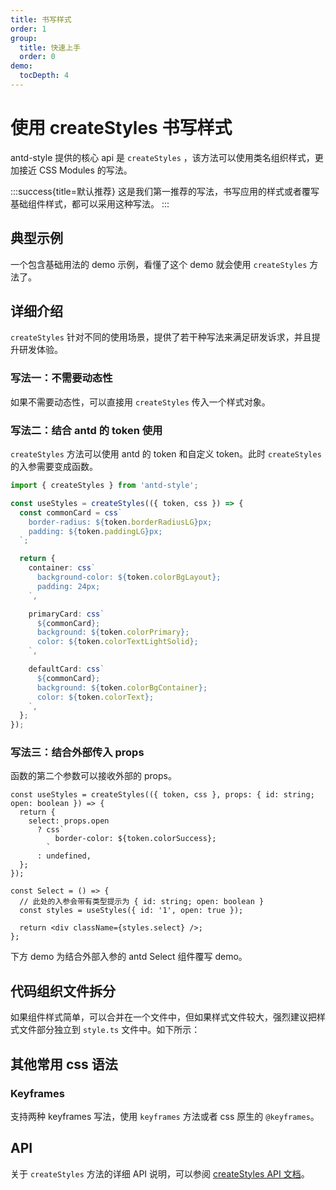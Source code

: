 ```yaml
---
title: 书写样式
order: 1
group:
  title: 快速上手
  order: 0
demo:
  tocDepth: 4
---
```


# 使用 createStyles 书写样式

antd-style 提供的核心 api 是 `createStyles` ，该方法可以使用类名组织样式，更加接近 CSS Modules 的写法。

:::success{title=默认推荐}
这是我们第一推荐的写法，书写应用的样式或者覆写基础组件样式，都可以采用这种写法。
:::

## 典型示例

一个包含基础用法的 demo 示例，看懂了这个 demo 就会使用 `createStyles` 方法了。

<code src="../demos/createStyles/default.tsx"></code>

## 详细介绍

`createStyles` 针对不同的使用场景，提供了若干种写法来满足研发诉求，并且提升研发体验。

### 写法一：不需要动态性

如果不需要动态性，可以直接用 `createStyles` 传入一个样式对象。

<code src="../demos/createStyles/SimpleObject.tsx"></code>

### 写法二：结合 antd 的 token 使用

`createStyles` 方法可以使用 antd 的 token 和自定义 token。此时 `createStyles` 的入参需要变成函数。

```ts
import { createStyles } from 'antd-style';

const useStyles = createStyles(({ token, css }) => {
  const commonCard = css`
    border-radius: ${token.borderRadiusLG}px;
    padding: ${token.paddingLG}px;
  `;

  return {
    container: css`
      background-color: ${token.colorBgLayout};
      padding: 24px;
    `,

    primaryCard: css`
      ${commonCard};
      background: ${token.colorPrimary};
      color: ${token.colorTextLightSolid};
    `,

    defaultCard: css`
      ${commonCard};
      background: ${token.colorBgContainer};
      color: ${token.colorText};
    `,
  };
});
```

<code src="../demos/createStyles/AntdToken.tsx"></code>

### 写法三：结合外部传入 props

函数的第二个参数可以接收外部的 props。

```tsx | pure
const useStyles = createStyles(({ token, css }, props: { id: string; open: boolean }) => {
  return {
    select: props.open
      ? css`
          border-color: ${token.colorSuccess};
        `
      : undefined,
  };
});

const Select = () => {
  // 此处的入参会带有类型提示为 { id: string; open: boolean }
  const styles = useStyles({ id: '1', open: true });

  return <div className={styles.select} />;
};
```

下方 demo 为结合外部入参的 antd Select 组件覆写 demo。

<code src="../demos/createStyles/withProps.tsx"></code>

## 代码组织文件拆分

如果组件样式简单，可以合并在一个文件中，但如果样式文件较大，强烈建议把样式文件部分独立到 `style.ts` 文件中。如下所示：

<code src="../demos/createStyles/Command/index.tsx" ></code>

## 其他常用 css 语法

### Keyframes

支持两种 keyframes 写法，使用 `keyframes` 方法或者 css 原生的 `@keyframes`。

<code src="../demos/createStyles/Keyframes.tsx" ></code>

## API

关于 `createStyles` 方法的详细 API 说明，可以参阅 [createStyles API 文档](/zh-CN/api/create-styles)。
